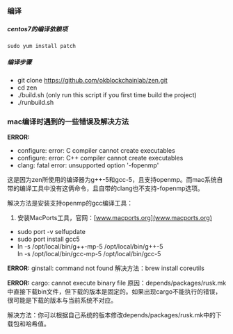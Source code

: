 ### 编译

##### centos7的编译依赖项

```shell
sudo yum install patch
```

##### 编译步骤
- git clone https://github.com/okblockchainlab/zen.git
- cd zen
- ./build.sh (only run this script if you first time build the project)
- ./runbuild.sh


### mac编译时遇到的一些错误及解决方法
**ERROR:**  
- configure: error: C compiler cannot create executables
- configure: error: C++ compiler cannot create executables
- clang: fatal error: unsupported option '-fopenmp'

这是因为zen所使用的编译器为g++-5和gcc-5，且支持openmp。而mac系统自带的编译工具中没有这俩命令，且自带的clang也不支持-fopenmp选项。

解决方法是安装支持openmp的gcc编译工具：
1. 安装MacPorts工具，官网：[www.macports.org](www.macports.org)
- sudo port -v selfupdate
- sudo port install gcc5
- ln -s /opt/local/bin/g++-mp-5 /opt/local/bin/g++-5  
ln -s /opt/local/bin/gcc-mp-5 /opt/local/bin/gcc-5

**ERROR:** ginstall: command not found
解决方法：brew install coreutils


**ERROR:** cargo: cannot execute binary file
原因：depends/packages/rusk.mk中直接下载bin文件，但下载的版本是固定的。如果出现cargo不能执行的错误，很可能是下载的版本与当前系统不对应。

解决方法：你可以根据自己系统的版本修改depends/packages/rusk.mk中的下载包和哈希值。
